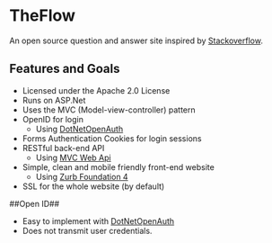 # TheFlow
An open source question and answer site inspired by [Stackoverflow](http://www.stackoverflow.com).

## Features and Goals ##
- Licensed under the Apache 2.0 License
- Runs on ASP.Net
- Uses the MVC (Model-view-controller) pattern
- OpenID for login
	- Using [DotNetOpenAuth](https://github.com/DotNetOpenAuth/DotNetOpenAuth)
- Forms Authentication Cookies for login sessions
- RESTful back-end API
	- Using [MVC Web Api](http://www.asp.net/web-api)
- Simple, clean and mobile friendly front-end website
	- Using [Zurb Foundation 4](http://foundation.zurb.com/)
- SSL for the whole website (by default)

##Open ID##
- Easy to implement with [DotNetOpenAuth](https://github.com/DotNetOpenAuth/DotNetOpenAuth)
- Does not transmit user credentials.


